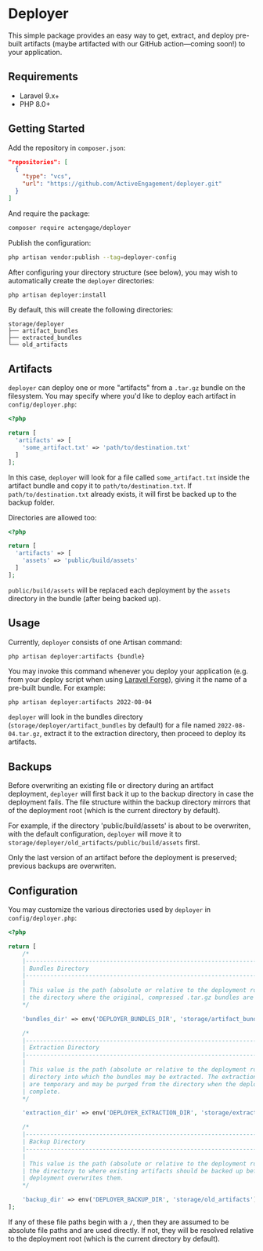# Deployer

This simple package provides an easy way to get, extract, and deploy pre-built artifacts (maybe artifacted with our GitHub action—coming soon!) to your application.

## Requirements

- Laravel 9.x+
- PHP 8.0+

## Getting Started

Add the repository in `composer.json`:

```json
"repositories": [
  {
    "type": "vcs",
    "url": "https://github.com/ActiveEngagement/deployer.git"
  }
]
```

And require the package:

```bash
composer require actengage/deployer
```

Publish the configuration:

```bash
php artisan vendor:publish --tag=deployer-config
```

After configuring your directory structure (see below), you may wish to automatically create the `deployer` directories:

```bash
php artisan deployer:install
```

By default, this will create the following directories:

```
storage/deployer
├── artifact_bundles
├── extracted_bundles
└── old_artifacts
```

## Artifacts

`deployer` can deploy one or more "artifacts" from a `.tar.gz` bundle on the filesystem. You may specify where you'd like to deploy each artifact in `config/deployer.php`:

```php
<?php

return [
  'artifacts' => [
    'some_artifact.txt' => 'path/to/destination.txt'
  ]
];
```

In this case, `deployer` will look for a file called `some_artifact.txt` inside the artifact bundle and copy it to `path/to/destination.txt`. If `path/to/destination.txt` already exists, it will first be backed up to the backup folder.

Directories are allowed too:

```php
<?php

return [
  'artifacts' => [
    'assets' => 'public/build/assets'
  ]
];
```

`public/build/assets` will be replaced each deployment by the `assets` directory in the bundle (after being backed up).

## Usage

Currently, `deployer` consists of one Artisan command:

```bash
php artisan deployer:artifacts {bundle}
```

You may invoke this command whenever you deploy your application (e.g. from your deploy script when using [Laravel Forge](https://forge.laravel.com)), giving it the name of a pre-built bundle. For example:

```
php artisan deployer:artifacts 2022-08-04
```

`deployer` will look in the bundles directory (`storage/deployer/artifact_bundles` by default) for a file named `2022-08-04.tar.gz`, extract it to the extraction directory, then proceed to deploy its artifacts.

## Backups

Before overwriting an existing file or directory during an artifact deployment, `deployer` will first back it up to the backup directory in case the deployment fails. The file structure within the backup directory mirrors that of the deployment root (which is the current directory by default).

For example, if the directory 'public/build/assets' is about to be overwriten, with the default configuration, `deployer` will move it to `storage/deployer/old_artifacts/public/build/assets` first.

Only the last version of an artifact before the deployment is preserved; previous backups are overwriten.

## Configuration

You may customize the various directories used by `deployer` in `config/deployer.php`:

```php
<?php

return [
    /*
    |--------------------------------------------------------------------------
    | Bundles Directory
    |--------------------------------------------------------------------------
    |
    | This value is the path (absolute or relative to the deployment root) to
    | the directory where the original, compressed .tar.gz bundles are stored.
    */

    'bundles_dir' => env('DEPLOYER_BUNDLES_DIR', 'storage/artifact_bundles'),

    /*
    |--------------------------------------------------------------------------
    | Extraction Directory
    |--------------------------------------------------------------------------
    |
    | This value is the path (absolute or relative to the deployment root) to a
    | directory into which the bundles may be extracted. The extraction files
    | are temporary and may be purged from the directory when the deployment is
    | complete.
    */

    'extraction_dir' => env('DEPLOYER_EXTRACTION_DIR', 'storage/extracted_bundles'),

    /*
    |--------------------------------------------------------------------------
    | Backup Directory
    |--------------------------------------------------------------------------
    |
    | This value is the path (absolute or relative to the deployment root) to
    | the directory to where existing artifacts should be backed up before the
    | deployment overwrites them.
    */

    'backup_dir' => env('DEPLOYER_BACKUP_DIR', 'storage/old_artifacts'),
];
```

If any of these file paths begin with a `/`, then they are assumed to be absolute file paths and are used directly. If not, they will be resolved relative to the deployment root (which is the current directory by default).
